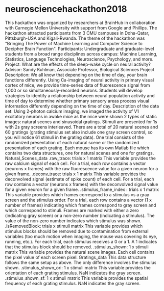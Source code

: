# neurosciencehackathon2018
This hackathon was organized by researchers at BrainHub in collaboration with Carnegie Mellon University with support from Google and Phillips. The hackathon attracted participants from 3 CMU campuses in Doha-Qatar, Pittsburgh-USA and Kigali-Rwanda. The theme of the hackathon was "Bringing The Power of Machine Learning and Computer Science to Decipher Brain Function". Participants: Undergraduate and graduate-level students from a broad range disciplines across campus: Machine Learning, Statistics, Language Technologies, Neuroscience, Psychology, and more.  Project: What are the effects of the sleep-wake cycle on neural activity? Advisor: Sandy Kuhlman, Associate Professor, Biological Sciences  Project Description: We all know that depending on the time of day, your brain functions differently. Using Ca-imaging of neural activity in primary visual cortex of mice, we provide time-series data of fluorescence signal from 1,000 or so simultaneously-recorded neurons. Students will develop strategies to identify a relationship between neural population activity and time of day to determine whether primary sensory areas process visual information differently depending on the time of day.  Description of the data set: Using 2-photon calcium imaging, we imaged the activity of V1 excitatory neurons in awake mice as the mice were shown 2 types of static images: natural scenes and sinusoidal gratings. Stimuli are presented for 1s with 2s gray screens interleaved. There are a total of 20 natural scenes and 60 gratings (grating stimulus set also include one gray screen control, so you will notice 61 stimuli in the grating data). One trial consists of the randomized presentation of each natural scene or the randomized presentation of each grating. Each mouse has its own Matlab file which contains two data structures, one for natural scenes and one for gratings.  Natural_Scenes_data .raw_trace: trials x 1 matrix This variable provides the raw calcium signal of each cell. For a trial, each row contains a vector (neurons x frames) with the raw fluorescence value for a given neuron for a given frame.  .deconv_trace: trials x 1 matrix This variable provides the deconvolved signal (estimate of spike count) of each cell. For a trial, each row contains a vector (neurons x frames) with the deconvolved signal value for a given neuron for a given frame.  .stimulus_frame_index : trials x 1 matrix This variable provides which frames correspond to a stimulus vs a gray screen and the stimulus order. For a trial, each row contains a vector (1 x number of frames) indicating which frames correspond to gray screen and which correspond to stimuli. Frames are marked with either a zero (indicating gray screen) or a non-zero number (indicating a stimulus). The value of the non-zero number indicates which stimulus was shown.  .isRemovedBlock: trials x stimuli matrix This variable provides which stimulus blocks should be removed due to contamination from external variables (too much motion when imaging, the mouse was covering its eye, running, etc.). For each trial, each stimulus receives a 0 or a 1. A 1 indicates that the stimulus block should be removed.  .stimulus_shown: 1 x stimuli matrix This variable provides the natural scene images. Each cell contains the pixel value of each screen pixel. Gratings_data This data structure follows the same setup as above. The only difference involves the stimulus shown. .stimulus_shown_ori: 1 x stimuli matrix This variable provides the orientation of each grating stimulus. NaN indicates the gray screen.  .stimulus_shown_sf: 1 x stimuli matrix This variable provides the spatial frequency of each grating stimulus. NaN indicates the gray screen.
